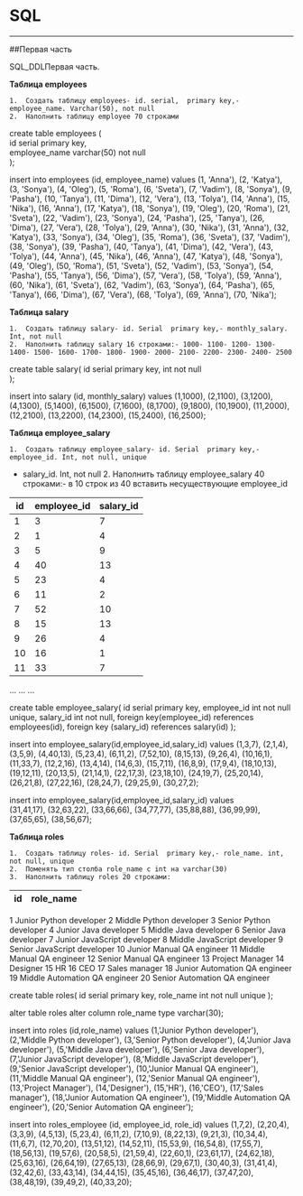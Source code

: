 # SQL
-----------------
##Первая часть

SQL_DDLПервая часть.

**Таблица employees**

	1.	Создать таблицу employees- id. serial,  primary key,- employee_name. Varchar(50), not null  
	2.	Наполнить таблицу employee 70 строками  


create table employees (  
		id serial primary key,  
		employee_name varchar(50) not null  
	);  
	
insert into employees (id, employee_name) values 
	(1, 'Anna'),
	(2, 'Katya'),
	(3, 'Sonya'),
	(4, 'Oleg'), 
	(5, 'Roma'), 
	(6, 'Sveta'), 
	(7, 'Vadim'),
	(8, 'Sonya'), 
	(9, 'Pasha'),
	(10, 'Tanya'),
	(11, 'Dima'), 
	(12, 'Vera'),
	(13, 'Tolya'), 
	(14, 'Anna'),
	(15, 'Nika'),
  (16, 'Anna'),
	(17, 'Katya'),
	(18, 'Sonya'),
	(19, 'Oleg'), 
	(20, 'Roma'), 
	(21, 'Sveta'), 
	(22, 'Vadim'),
	(23, 'Sonya'), 
	(24, 'Pasha'),
	(25, 'Tanya'),
	(26, 'Dima'), 
	(27, 'Vera'),
	(28, 'Tolya'), 
	(29, 'Anna'),
	(30, 'Nika'),
  (31, 'Anna'),
	(32, 'Katya'),
	(33, 'Sonya'),
	(34, 'Oleg'), 
	(35, 'Roma'), 
	(36, 'Sveta'), 
	(37, 'Vadim'),
	(38, 'Sonya'), 
	(39, 'Pasha'),
	(40, 'Tanya'),
	(41, 'Dima'), 
	(42, 'Vera'),
	(43, 'Tolya'), 
	(44, 'Anna'),
	(45, 'Nika'),
    (46, 'Anna'),
	(47, 'Katya'),
	(48, 'Sonya'),
	(49, 'Oleg'), 
	(50, 'Roma'), 
	(51, 'Sveta'), 
	(52, 'Vadim'),
	(53, 'Sonya'), 
	(54, 'Pasha'),
	(55, 'Tanya'),
  (56, 'Dima'), 
	(57, 'Vera'),
	(58, 'Tolya'), 
	(59, 'Anna'),
	(60, 'Nika'),
	(61, 'Sveta'), 
	(62, 'Vadim'),
	(63, 'Sonya'), 
	(64, 'Pasha'),
	(65, 'Tanya'),
	(66, 'Dima'), 
	(67, 'Vera'),
	(68, 'Tolya'), 
	(69, 'Anna'),
	(70, 'Nika');


**Таблица salary**

	1.	Создать таблицу salary- id. Serial  primary key,- monthly_salary. Int, not null
	2.	Наполнить таблицу salary 16 строками:- 1000- 1100- 1200- 1300- 1400- 1500- 1600- 1700- 1800- 1900- 2000- 2100- 2200- 2300- 2400- 2500


create table salary(
         id serial primary key,
          int not null       
);

insert into salary (id, monthly_salary) values
   (1,1000),
   (2,1100),
   (3,1200),
   (4,1300),
   (5,1400),
   (6,1500),
   (7,1600),
   (8,1700),
   (9,1800),
   (10,1900),
   (11,2000),
   (12,2100),
   (13,2200),
   (14,2300),
   (15,2400),
   (16,2500);



**Таблица employee_salary**

	1.	Создать таблицу employee_salary- id. Serial  primary key,- employee_id. Int, not null, unique
- salary_id. Int, not null
	2.	Наполнить таблицу employee_salary 40 строками:- в 10 строк из 40 вставить несуществующие employee_id


| id |  employee_id  |  salary_id  |
|----|---------------|-------------|
1|	3|	7|
2|	1|	4|
3|	5|	9|
4|	40|	13|
5|	23|	4|
6|	11|	2|
7|	52|	10|
8|	15|	13|
9|	26|	4|
10|	16|	1|
11|	33|	7|
...	...	...

create table employee_salary(
         id serial primary key,
         employee_id int not null unique,
         salary_id int not null,
         foreign key(employee_id)
            references employees(id),
         foreign key (salary_id)
            references salary(id)
);

insert into employee_salary(id,employee_id,salary_id) values 
             (1,3,7),
             (2,1,4),
             (3,5,9),
             (4,40,13),
             (5,23,4),
             (6,11,2),
             (7,52,10),
             (8,15,13),
             (9,26,4),
             (10,16,1),
             (11,33,7),
             (12,2,16),
             (13,4,14),
             (14,6,3),
             (15,7,11),
             (16,8,9),
             (17,9,4),
             (18,10,13),
             (19,12,11),
             (20,13,5),
             (21,14,1),
             (22,17,3),
             (23,18,10),
             (24,19,7),
             (25,20,14),
             (26,21,8),
             (27,22,16),
             (28,24,7),
             (29,25,9),
             (30,27,2);
             
            
 insert into employee_salary(id,employee_id,salary_id) values             
	         (31,41,17),
	         (32,63,22),
	         (33,66,66),
	         (34,77,77),
	         (35,88,88),
	         (36,99,99),
	         (37,65,65),
	         (38,56,67);


**Таблица roles**

	1.	Создать таблицу roles- id. Serial  primary key,- role_name. int, not null, unique
	2.	Поменять тип столба role_name с int на varchar(30)
	3.	Наполнить таблицу roles 20 строками:

| id |       role_name                 |
|----|---------------------------------|
1	Junior Python developer
2	Middle Python developer
3	Senior Python developer
4	Junior Java developer
5	Middle Java developer
6	Senior Java developer
7	Junior JavaScript developer
8	Middle JavaScript developer
9	Senior JavaScript developer
10	Junior Manual QA engineer
11	Middle Manual QA engineer
12	Senior Manual QA engineer
13	Project Manager
14	Designer
15	HR
16	CEO
17	Sales manager
18	Junior Automation QA engineer
19	Middle Automation QA engineer
20	Senior Automation QA engineer


create table roles(
        id serial primary key,
        role_name int not null unique
);
      

alter table roles 
alter column role_name type varchar(30);
	        
insert into roles (id,role_name) values 
            (1,'Junior Python developer'),
            (2,'Middle Python developer'),
            (3,'Senior Python developer'),
            (4,'Junior Java developer'),
            (5,'Middle Java developer'),
            (6,'Senior Java developer'),
            (7,'Junior JavaScript developer'),
            (8,'Middle JavaScript developer'),
            (9,'Senior JavaScript developer'),
            (10,'Junior Manual QA engineer'),
            (11,'Middle Manual QA engineer'),
            (12,'Senior Manual QA engineer'),
            (13,'Project Manager'),
            (14,'Designer'),
            (15,'HR'),
            (16,'CEO'),
            (17,'Sales manager'),
            (18,'Junior Automation QA engineer'),
            (19,'Middle Automation QA engineer'),
            (20,'Senior Automation QA engineer');


insert into roles_employee (id, employee_id, role_id) values
           (1,7,2),
           (2,20,4),
           (3,3,9),
           (4,5,13),
           (5,23,4),
           (6,11,2),
           (7,10,9),
           (8,22,13),
           (9,21,3),
           (10,34,4),
           (11,6,7),
           (12,70,20),
           (13,51,12),
           (14,52,11),
           (15,53,9),
           (16,54,8),
           (17,55,7),
           (18,56,13),
           (19,57,6),
           (20,58,5),
           (21,59,4),
           (22,60,1),
           (23,61,17),
           (24,62,18),
           (25,63,16),
           (26,64,19),
           (27,65,13),
           (28,66,9),
           (29,67,1),
           (30,40,3),
           (31,41,4),
           (32,42,6),
           (33,43,14),
           (34,44,15),
           (35,45,16),
           (36,46,17),
           (37,47,20),
           (38,48,19),
           (39,49,2),
           (40,33,20);
        
















